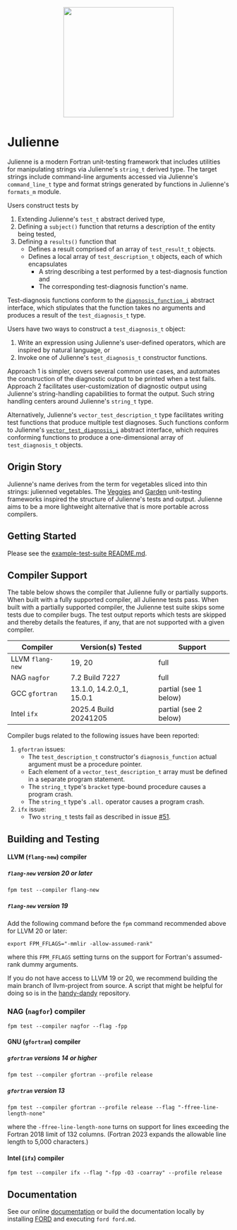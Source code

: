 <p align="center">
  <img width="250" height="250" src="https://github.com/user-attachments/assets/1a1c4f1a-f229-4d6d-bcaa-d5d9826ee639">
</p>

Julienne
========
Julienne is a modern Fortran unit-testing framework that includes utilities for manipulating strings
via Julienne's `string_t` derived type.  The target strings include command-line arguments accessed
via Julienne's `command_line_t` type  and format strings generated by functions in Julienne's `formats_m` module.

Users construct tests by
1. Extending Julienne's `test_t` abstract derived type,
2. Defining a `subject()` function that returns a description of the entity being tested,
3. Defining a `results()` function that
    - Defines a result comprised of an array of `test_result_t` objects.
    - Defines a local array of `test_description_t` objects, each of which encapsulates
        * A string describing a test performed by a test-diagnosis function and
        * The corresponding test-diagnosis function's name.

Test-diagnosis functions conform to the [`diagnosis_function_i`] abstract interface, which stipulates that
the function takes no arguments and produces a result of the `test_diagnosis_t` type.

Users have two ways to construct a `test_diagnosis_t` object:
1. Write an expression using Julienne's user-defined operators, which are inspired by natural language, or
2. Invoke one of Julienne's `test_diagnosis_t` constructor functions.

Approach 1 is simpler, covers several common use cases, and automates the construction of the diagnostic 
output to be printed when a test fails.  Approach 2 facilitates user-customization of diagnostic output 
using Julienne's string-handling capabilities to format the output.  Such string handling centers around
Julienne's `string_t` type. 

Alternatively, Julienne's `vector_test_description_t` type facilitates writing test functions that produce 
multiple test diagnoses. Such functions conform to Julienne's [`vector_test_diagnosis_i`] abstract interface, 
which requires conforming functions to produce a one-dimensional array of `test_diagnosis_t` objects.

Origin Story
------------

Julienne's name derives from the term for vegetables sliced into thin strings: julienned vegetables.
The [Veggies] and [Garden] unit-testing frameworks inspired the structure of Julienne's tests and output.
Julienne aims to be a more lightweight alternative that is more portable across compilers.

Getting Started
---------------
Please see the [example-test-suite README.md](./example/example-test-suite/README.md).

Compiler Support
----------------
The table below shows the compiler that Julienne fully or partially supports.  When built with a fully
supported compiler, all Julienne tests pass.  When built with a partially supported compiler, the Julienne
test suite skips some tests due to compiler bugs.  The test output reports which tests are skipped and
thereby details the features, if any, that are not supported with a given compiler.

Compiler         | Version(s) Tested        | Support
-----------------|--------------------------|----------------------
LLVM `flang-new` | 19, 20                   | full
NAG `nagfor`     | 7.2 Build 7227           | full
GCC `gfortran`   | 13.1.0, 14.2.0_1, 15.0.1 | partial (see 1 below)
Intel `ifx`      | 2025.4 Build 20241205    | partial (see 2 below)

Compiler bugs related to the following issues have been reported:

1. `gfortran` issues:
   - The `test_description_t` constructor's `diagnosis_function` actual argument must be a procedure pointer.
   - Each element of a `vector_test_description_t` array must be defined in a separate program statement.
   - The `string_t` type's `bracket` type-bound procedure causes a program crash.
   - The `string_t` type's `.all.` operator causes a program crash.
2. `ifx` issue:
   - Two `string_t` tests fail as described in issue [#51](https://github.com/BerkeleyLab/julienne/issues/51).


Building and Testing
--------------------

#### LLVM (`flang-new`) compiler
##### `flang-new` version 20 or later
```
fpm test --compiler flang-new
```

##### `flang-new` version 19
Add the following command before the `fpm` command recommended above for LLVM 20 or later:
```
export FPM_FFLAGS="-mmlir -allow-assumed-rank"
```
where this `FPM_FFLAGS` setting turns on the support for Fortran's assumed-rank dummy arguments.

If you do not have access to LLVM 19 or 20, we recommend building the main branch of llvm-project from source.
A script that might be helpful for doing so is in the [handy-dandy] repository.

### NAG (`nagfor`) compiler
```
fpm test --compiler nagfor --flag -fpp
```

#### GNU (`gfortran`) compiler
##### `gfortran` versions 14 or higher
```
fpm test --compiler gfortran --profile release
```

##### `gfortran` version 13
```
fpm test --compiler gfortran --profile release --flag "-ffree-line-length-none"
```
where the `-ffree-line-length-none` turns on support for lines exceeding the Fortran 2018 limit of 132 columns.
(Fortran 2023 expands the allowable line length to 5,000 characters.)

#### Intel (`ifx`) compiler
```
fpm test --compiler ifx --flag "-fpp -O3 -coarray" --profile release
```

Documentation
-------------
See our online [documentation] or build the documentation locally by installing [FORD] and executing `ford ford.md`.

[Sourcery]: https://github.com/sourceryinstitute/sourcery
[Veggies]: https://gitlab.com/everythingfunctional/veggies
[Garden]: https://gitlab.com/everythingfunctional/garden
[here]: https://github.com/rouson/handy-dandy/blob/7caaa4dc3d6e5331914a3025f0cb1db5ac1a886f/src/fresh-llvm-build.sh
[documentation]: https:///berkeleylab.github.io/julienne/
[FORD]: https://github.com/Fortran-FOSS-Programmers/ford
[handy-dandy]: https://github.com/rouson/handy-dandy/blob/7caaa4dc3d6e5331914a3025f0cb1db5ac1a886f/src/fresh-llvm-build.sh
[`diagnosis_function_i`]: https://github.com/BerkeleyLab/julienne/blob/37bcc959efa8f9e27ae50fecfd37a6bf52ef0a43/src/julienne/julienne_test_description_m.f90#L16
[`vector_test_diagnosis_i`]: https://github.com/BerkeleyLab/julienne/blob/37bcc959efa8f9e27ae50fecfd37a6bf52ef0a43/src/julienne/julienne_vector_test_description_m.F90#L18
